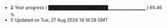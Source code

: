 - ⏳ Year progress { ███████████████████▁▁▁▁▁▁▁▁▁▁▁ } 65.46 %
- ⏰ Updated on Tue, 27 Aug 2024 14:18:28 GMT

